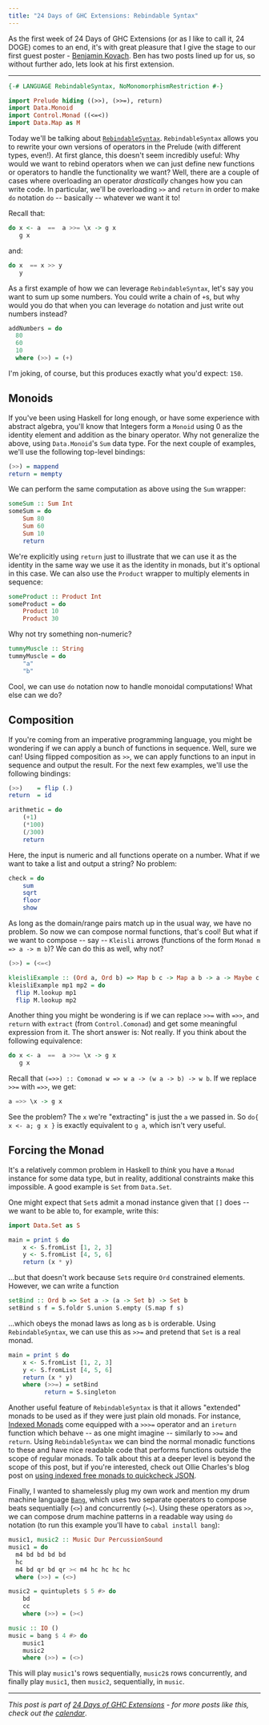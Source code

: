 ```yaml
---
title: "24 Days of GHC Extensions: Rebindable Syntax"
---
```


As the first week of 24 Days of GHC Extensions (or as I like to call it, 24
DOGE) comes to an end, it's with great pleasure that I give the stage to our
first guest poster - [Benjamin Kovach](http://kovach.me/). Ben has two posts
lined up for us, so without further ado, lets look at his first extension.

---

```haskell
{-# LANGUAGE RebindableSyntax, NoMonomorphismRestriction #-}

import Prelude hiding ((>>), (>>=), return)
import Data.Monoid
import Control.Monad ((<=<))
import Data.Map as M
```

Today we'll be talking about
[`RebindableSyntax`](https://downloads.haskell.org/~ghc/latest/docs/html/users_guide/syntax-extns.html#rebindable-syntax). `RebindableSyntax`
allows you to rewrite your own versions of operators in the Prelude (with
different types, even!). At first glance, this doesn't seem incredibly useful:
Why would we want to rebind operators when we can just define new functions or
operators to handle the functionality we want? Well, there are a couple of cases
where overloading an operator *drastically* changes how you can write code. In
particular, we'll be overloading `>>` and `return` in order to make `do`
notation `do` -- basically -- whatever we want it to!

Recall that:

```haskell
do x <- a  ==  a >>= \x -> g x
   g x
```

and:

```haskell
do x  == x >> y
   y
```

As a first example of how we can leverage `RebindableSyntax`, let's say you want to sum up some numbers. You could write a chain of `+`s, but why would you do that when you can leverage `do` notation and just write out numbers instead?

```haskell
addNumbers = do
  80
  60
  10
  where (>>) = (+)
```

I'm joking, of course, but this produces exactly what you'd expect: `150`.

## Monoids

If you've been using Haskell for long enough, or have some experience with abstract algebra, you'll know that Integers form a `Monoid` using 0 as the identity element and addition as the binary operator. Why not generalize the above, using `Data.Monoid`'s `Sum` data type. For the next couple of examples, we'll use the following top-level bindings:

```haskell
(>>) = mappend
return = mempty
```

We can perform the same computation as above using the `Sum` wrapper:

```haskell
someSum :: Sum Int
someSum = do
    Sum 80
    Sum 60
    Sum 10
    return
```

We're explicitly using `return` just to illustrate that we can use it as the identity in the same way we use it as the identity in monads, but it's optional in this case. We can also use the `Product` wrapper to multiply elements in sequence:

```haskell
someProduct :: Product Int
someProduct = do
    Product 10
    Product 30
```

Why not try something non-numeric?

```haskell
tummyMuscle :: String
tummyMuscle = do
    "a"
    "b"
```

Cool, we can use `do` notation now to handle monoidal computations! What else can we do?

## Composition

If you're coming from an imperative programming language, you might be wondering if we can apply a bunch of functions in sequence. Well, sure we can! Using flipped composition as `>>`, we can apply functions to an input in sequence and output the result. For the next few examples, we'll use the following bindings:

```haskell
(>>)    = flip (.)
return  = id
```

```haskell
arithmetic = do
    (+1)
    (*100)
    (/300)
    return
```

Here, the input is numeric and all functions operate on a number. What if we want to take a list and output a string? No problem:

```haskell
check = do
    sum
    sqrt
    floor
    show
```

As long as the domain/range pairs match up in the usual way, we have no problem. So now we can compose normal functions, that's cool! But what if we want to compose -- say -- `Kleisli` arrows (functions of the form `Monad m => a -> m b`)? We can do this as well, why not?

```haskell
(>>) = (<=<)
```

```haskell
kleisliExample :: (Ord a, Ord b) => Map b c -> Map a b -> a -> Maybe c
kleisliExample mp1 mp2 = do
  flip M.lookup mp1
  flip M.lookup mp2
```

Another thing you might be wondering is if we can replace `>>=` with `=>>`, and `return` with `extract` (from `Control.Comonad`) and get some meaningful expression from it. The short answer is: Not really. If you think about the following equivalence:

```haskell
do x <- a  ==  a >>= \x -> g x
   g x
```

Recall that `(=>>) :: Comonad w => w a -> (w a -> b) -> w b`. If we replace `>>=` with `=>>`, we get:

```haskell
a =>> \x -> g x
```

See the problem? The `x` we're "extracting" is just the `a` we passed in. So `do{ x <- a; g x }` is exactly equivalent to `g a`, which isn't very useful.

## Forcing the Monad

It's a relatively common problem in Haskell to *think* you have a `Monad` instance for some data type, but in reality, additional constraints make this impossible. A good example is `Set` from `Data.Set`.

One might expect that `Set`s admit a monad instance given that `[]` does -- we want to be able to, for example, write this:

```haskell
import Data.Set as S

main = print $ do
	x <- S.fromList [1, 2, 3]
	y <- S.fromList [4, 5, 6]
	return (x * y)
```

...but that doesn't work because `Set`s require `Ord` constrained elements. However, we can write a function

```haskell
setBind :: Ord b => Set a -> (a -> Set b) -> Set b
setBind s f = S.foldr S.union S.empty (S.map f s)
```

...which obeys the monad laws as long as `b` is orderable. Using `RebindableSyntax`, we can use this as `>>=` and pretend that `Set` is a real monad.

```haskell
main = print $ do
    x <- S.fromList [1, 2, 3]
    y <- S.fromList [4, 5, 6]
    return (x * y)
    where (>>=) = setBind
          return = S.singleton
```

Another useful feature of `RebindableSyntax` is that it allows "extended" monads to be used as if they were just plain old monads. For instance, [Indexed Monads](http://hackage.haskell.org/package/category-extras-0.53.1/docs/Control-Monad-Indexed.html#t:IxMonad) come equipped with a `>>>=` operator and an `ireturn` function which behave -- as one might imagine -- similarly to `>>=` and `return`. Using `RebindableSyntax` we can bind the normal monadic functions to these and have nice readable code that performs functions outside the scope of regular monads. To talk about this at a deeper level is beyond the scope of this post, but if you're interested, check out Ollie Charles's blog post on [using indexed free monads to quickcheck JSON](https://ocharles.org.uk/blog/posts/2013-11-24-using-indexed-free-monads-to-quickcheck-json.html).

Finally, I wanted to shamelessly plug my own work and mention my drum machine language [`Bang`](https://github.com/5outh/Bang), which uses two separate operators to compose beats sequentially (`<>`) and concurrently (`><`). Using these operators as `>>`, we can compose drum machine patterns in a readable way using `do` notation (to run this example you'll have to `cabal install bang`):

```haskell
music1, music2 :: Music Dur PercussionSound
music1 = do
  m4 bd bd bd bd
  hc
  m4 bd qr bd qr >< m4 hc hc hc hc
  where (>>) = (<>)

music2 = quintuplets $ 5 #> do
    bd
    cc
    where (>>) = (><)

music :: IO ()
music = bang $ 4 #> do
    music1
    music2
    where (>>) = (<>)
```

This will play `music1`'s rows sequentially, `music2`s rows concurrently, and finally play `music1`, then `music2`, sequentially, in `music`.

----

*This post is part of
[24 Days of GHC Extensions](/pages/2014-12-01-24-days-of-ghc-extensions.html) -
for more posts like this, check out the
[calendar](/pages/2014-12-01-24-days-of-ghc-extensions.html)*.
